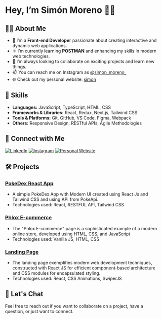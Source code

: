# Hey, I’m Simón Moreno 👋🏼

## 👨‍💻 About Me

- 👀 I’m a **Front-end Developer** passionate about creating interactive and dynamic web applications.
- ⚛️ I’m currently learning **POSTMAN** and enhancing my skills in modern web technologies.
- 🌱 I’m always looking to collaborate on exciting projects and learn new things.
- 📫 You can reach me on Instagram as [@simon_moreno_](https://www.instagram.com/simon_moreno_/)
- 🌐 Check out my personal website: [simon](https://linkr.bio/simon_moreno)

## 🚀 Skills

- **Languages:** JavaScript, TypeScript, HTML, CSS
- **Frameworks & Libraries:** React, Redux, Next.js, Tailwind CSS
- **Tools & Platforms:** Git, GitHub, VS Code, Figma, Webpack
- **Others:** Responsive Design, RESTful APIs, Agile Methodologies

<!-- ## 📈 GitHub Stats

![Simón's GitHub stats](https://github-readme-stats.vercel.app/api?username=Simon-M20&show_icons=true&theme=radical) -->

## 🔗 Connect with Me

[![LinkedIn](https://img.shields.io/badge/LinkedIn-blue?style=flat-square&logo=linkedin&logoColor=white)]([https://www.linkedin.com/in/your-linkedin-profile](https://www.linkedin.com/in/simon-moreno-/))
[![Instagram](https://img.shields.io/badge/Instagram-E4405F?style=flat-square&logo=instagram&logoColor=white)](https://www.instagram.com/simon_moreno_/)
[![Personal Website](https://img.shields.io/badge/Website-4285F4?style=flat-square&logo=google-chrome&logoColor=white)](https://linkr.bio/simon_moreno)

## 🛠️ Projects

### [PokeDex React App](https://github.com/Simon-M20/pokedex-react-app)
- A simple PokeDex App with Modern UI created using React Js and Tailwind CSS and using API from PokeApi.
- Technologies used: React, RESTFUL API, Tailwind CSS

### [Phlox E-commerce](https://github.com/Simon-M20/Phlox_e-Commerce)
- The "Phlox E-commerce" page is a sophisticated example of a modern online store, developed using HTML, CSS, and JavaScript
- Technologies used: Vanilla JS, HTML, CSS

### [Landing Page](https://frontend-dev-challenge.netlify.app/)
- The landing page exemplifies modern web development techniques, constructed with React JS for efficient component-based architecture and CSS modules for encapsulated styling.
- Technologies used: React, CSS Animations, SwiperJS

## 💬 Let's Chat

Feel free to reach out if you want to collaborate on a project, have a question, or just want to connect.

<!---
Simon-M20/Simon-M20 is a ✨ special ✨ repository because its `README.md` (this file) appears on your GitHub profile.
You can click the Preview link to take a look at your changes.
--->
